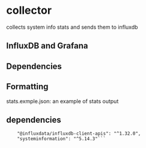 # collector
 collects system info stats and sends them to influxdb

## InfluxDB and Grafana

## Dependencies

## Formatting

stats.exmple.json: an example of stats output

## dependencies

``` "@influxdata/influxdb-client": "^1.32.0",
    "@influxdata/influxdb-client-apis": "^1.32.0",
    "systeminformation": "^5.14.3"```